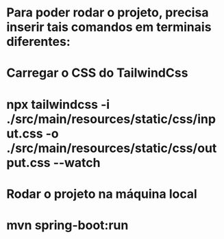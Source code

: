 # Para poder rodar o projeto, precisa inserir tais comandos em terminais diferentes:

# Carregar o CSS do TailwindCss
# npx tailwindcss -i ./src/main/resources/static/css/input.css -o ./src/main/resources/static/css/output.css --watch

# Rodar o projeto na máquina local
# mvn spring-boot:run